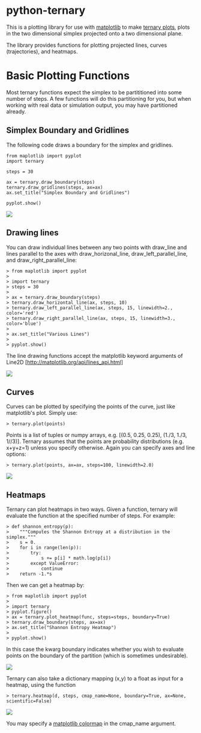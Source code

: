 # python-ternary

This is a plotting library for use with [matplotlib](http://matplotlib.org/index.html) to make [ternary plots](http://en.wikipedia.org/wiki/Ternary_plot),
plots in the two dimensional simplex projected onto a two dimensional plane.

The library provides functions for plotting projected lines, curves (trajectories), and heatmaps.

# Basic Plotting Functions

Most ternary functions expect the simplex to be partititioned into some number of steps. A few functions will do this partitioning for you, but when working with real data or simulation output, you may have partitioned already.

## Simplex Boundary and Gridlines

The following code draws a boundary for the simplex and gridlines.

```
from maplotlib import pyplot
import ternary

steps = 30

ax = ternary.draw_boundary(steps)
ternary.draw_gridlines(steps, ax=ax)
ax.set_title("Simplex Boundary and Gridlines")

pyplot.show()
```

![](https://camo.githubusercontent.com/7892a5bc0c1d4023d02e3d9dfe616b9667a77d65/687474703a2f2f692e696d6775722e636f6d2f647074723655412e6a7067)

## Drawing lines

You can draw individual lines between any two points with draw_line and lines parallel to the axes with draw_horizonal_line, draw_left_parallel_line, and draw_right_parallel_line:

```
> from maplotlib import pyplot
>
> import ternary
> steps = 30
>
> ax = ternary.draw_boundary(steps)
> ternary.draw_horizontal_line(ax, steps, 10)
> ternary.draw_left_parallel_line(ax, steps, 15, linewidth=2., color='red')
> ternary.draw_right_parallel_line(ax, steps, 15, linewidth=3., color='blue')
>
> ax.set_title("Various Lines")
>
> pyplot.show()
```

The line drawing functions accept the matplotlib keyword arguments of Line2D [http://matplotlib.org/api/lines_api.html]

![](https://camo.githubusercontent.com/1723ffcaa3c843b74b802ba0c0e5a9e8535ea8a7/687474703a2f2f692e696d6775722e636f6d2f49426b454646332e6a7067)

## Curves

Curves can be plotted by specifying the points of the curve, just like matplotlib's plot. Simply use:

```
> ternary.plot(points)
```

Points is a list of tuples or numpy arrays, e.g. [(0.5, 0.25, 0.25), (1./3, 1./3, 1//3)]. Ternary assumes that the points are probability distributions (e.g. x+y+z=1) unless you specify otherwise. Again you can specify axes and line options:

```
> ternary.plot(points, ax=ax, steps=100, linewidth=2.0)
```

![](https://camo.githubusercontent.com/023639b15fbdf421df2462bc5eed646c326be152/687474703a2f2f692e696d6775722e636f6d2f687753524439372e6a7067)

## Heatmaps

Ternary can plot heatmaps in two ways. Given a function, ternary will evaluate the function at the specified number of steps. For example:

```
> def shannon_entropy(p):
>    """Computes the Shannon Entropy at a distribution in the simplex."""
>    s = 0.
>    for i in range(len(p)):
>        try:
>            s += p[i] * math.log(p[i])
>        except ValueError:
>            continue
>    return -1.*s
```

Then we can get a heatmap by:

```
> from maplotlib import pyplot
>
> import ternary
> pyplot.figure()
> ax = ternary.plot_heatmap(func, steps=steps, boundary=True)
> ternary.draw_boundary(steps, ax=ax)
> ax.set_title("Shannon Entropy Heatmap")
>
> pyplot.show()
```

In this case the kwarg boundary indicates whether you wish to evaluate points on the boundary of the partition (which is sometimes undesirable).

![](https://camo.githubusercontent.com/c8727b30461d45b860cb49bfde4f48e0f76526ff/687474703a2f2f692e696d6775722e636f6d2f6b586d317075462e6a7067)

Ternary can also take a dictionary mapping (x,y) to a float as input for a heatmap, using the function

```
> ternary.heatmap(d, steps, cmap_name=None, boundary=True, ax=None, scientific=False)
```

![](https://camo.githubusercontent.com/30fb63ec53deb0fda2c892c0732a97620699500b/687474703a2f2f692e696d6775722e636f6d2f64555a6b3355302e6a7067)

[](https://camo.githubusercontent.com/b66c280914cb4a38130b83a3eb4311f94274aefb/687474703a2f2f692e696d6775722e636f6d2f6935516a5147542e6a7067)


You may specify a [matplotlib colormap](http://matplotlib.org/examples/color/colormaps_reference.html) in the cmap_name argument.

